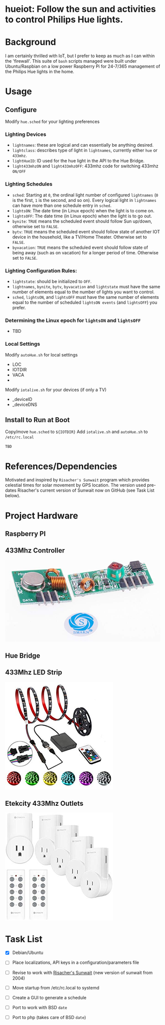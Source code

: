 # hueiot: Follow the sun and activities to control Philips Hue lights.

# Background

I am certainly thrilled with IoT, but I prefer to keep as much as I can within the 'firewall'. This suite of ```bash``` scripts managed were built under Ubuntu/Raspbian on a low power Raspberry Pi for 24-7/365 management of the Philips Hue lights in the home.

# Usage
## Configure
Modify ```hue.sched``` for your lighting preferences
### Lighting Devices
* ```lightnames```: these are logical and can essentially be anything desired.
* ```lightclass```: describes type of light in ```lightnames```, currently either ```hue``` or ```433mhz```.
* ```lightHueID```: ID used for the hue light in the API to the Hue Bridge.
* ```light433mhzON``` and ```light433mhzOFF```: 433mhz code for switching 433mhz ```ON/OFF```
### Lighting Schedules
* ```sched```: Starting at ```0```, the ordinal light number of configured ```lightnames``` (```0``` is the first, ```1``` is the second, and so on). Every logical light in ```lightnames``` can have more than one schedule entry in ```sched```.
* ```lightsON```: The date time (in Linux epoch) when the light is to come on.
* ```lightsOFF```: The date time (in Linux epoch) when the light is to go out.
* ```bynite```: ```TRUE``` means the scheduled event should follow Sun up/down, otherwise set to ```FALSE```.
* ```bytv```: ```TRUE``` means the scheduled event should follow state of another IOT device in the household, like a TV/Home Theater. Otherwise set to ```FALSE```.
* ```byvacation```: ```TRUE``` means the scheduled event should follow state of being away (such as on vacation) for a longer period of time.  Otherwise set to ```FALSE```.
### Lighting Configuration Rules:
* ```lightstate```: should be initialized to ```OFF```.
* ```lightnames```, ```bynite```, ```bytv```, ```byvacation``` and ```lightstate``` must have the same number of elements equal to the number of lights you want to control.
*  ```sched```, ```lightsON```, and ```lightsOFF```  must have the same number of elements equal to the number of scheduled ```lightsON events``` (and ```lightsOFF```) you prefer.
### Determining the Linux epoch for ```lightsON``` and ```lightsOFF```
* TBD
### Local Settings
Modify ```autoHue.sh``` for local settings
* LOC
* IOTDIR
* VACA
* 
Modify ```iotalive.sh``` for your devices (if only a TV)
* _deviceID
* _deviceDNS
## Install to Run at Boot
Copy/move ```hue.sched``` to ```${IOTDIR}```
Add ```iotalive.sh``` and ```autoHue.sh``` to ```/etc/rc.local```

```
TBD
```

# References/Dependencies
Motivated and inspired by ```Risacher's Sunwait``` program which provides celestial times for solar movement by GPS location. The version used pre-dates Risacher's current version of Sunwait now on GitHub (see Task List below).
# Project Hardware
## Raspberry PI
## 433Mhz Controller
![433Mhz Controller](/images/433mhzCtrl.jpg)
## Hue Bridge
## 433Mhz LED Strip
![433Mhz LED Strip](/images/433mhzLED.jpg)
## Etekcity 433Mhz Outlets
![Etekcity 433Mhz Outlets](/images/etek.jpg)
# Task List
- [x] Debian/Ubuntu
- [ ] Place localizations, API keys in a configuration/parameters file
- [ ] Revise to work with [Risacher's Sunwait](https://github.com/risacher/sunwait.git) (new version of sunwait from 2004)
- [ ] Move startup from /etc/rc.local to systemd
- [ ] Create a GUI to generate a schedule
- [ ] Port to work with BSD ```date```
- [ ] Port to php (takes care of BSD ```date```)

